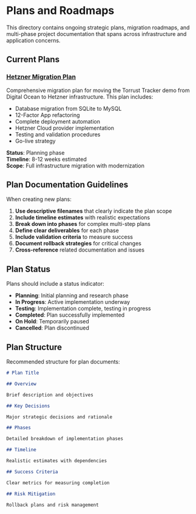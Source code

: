 # Plans and Roadmaps

This directory contains ongoing strategic plans, migration roadmaps, and multi-phase
project documentation that spans across infrastructure and application concerns.

## Current Plans

### [Hetzner Migration Plan](hetzner-migration-plan.md)

Comprehensive migration plan for moving the Torrust Tracker demo from Digital Ocean
to Hetzner infrastructure. This plan includes:

- Database migration from SQLite to MySQL
- 12-Factor App refactoring
- Complete deployment automation
- Hetzner Cloud provider implementation
- Testing and validation procedures
- Go-live strategy

**Status**: Planning phase  
**Timeline**: 8-12 weeks estimated  
**Scope**: Full infrastructure migration with modernization

## Plan Documentation Guidelines

When creating new plans:

1. **Use descriptive filenames** that clearly indicate the plan scope
2. **Include timeline estimates** with realistic expectations
3. **Break down into phases** for complex multi-step plans
4. **Define clear deliverables** for each phase
5. **Include validation criteria** to measure success
6. **Document rollback strategies** for critical changes
7. **Cross-reference** related documentation and issues

## Plan Status

Plans should include a status indicator:

- **Planning**: Initial planning and research phase
- **In Progress**: Active implementation underway
- **Testing**: Implementation complete, testing in progress
- **Completed**: Plan successfully implemented
- **On Hold**: Temporarily paused
- **Cancelled**: Plan discontinued

## Plan Structure

Recommended structure for plan documents:

```markdown
# Plan Title

## Overview

Brief description and objectives

## Key Decisions

Major strategic decisions and rationale

## Phases

Detailed breakdown of implementation phases

## Timeline

Realistic estimates with dependencies

## Success Criteria

Clear metrics for measuring completion

## Risk Mitigation

Rollback plans and risk management
```
